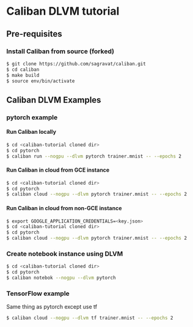 # Caliban DLVM tutorial

## Pre-requisites

### Install Caliban from source (forked)

```bash
$ git clone https://github.com/sagravat/caliban.git
$ cd caliban
$ make build
$ source env/bin/activate
```

## Caliban DLVM Examples

### pytorch example

#### Run Caliban locally
```bash
$ cd <caliban-tutorial cloned dir>
$ cd pytorch
$ caliban run --nogpu --dlvm pytorch trainer.mnist -- --epochs 2 
```

#### Run Caliban in cloud from GCE instance
```bash
$ cd <caliban-tutorial cloned dir>
$ cd pytorch
$ caliban cloud --nogpu --dlvm pytorch trainer.mnist -- --epochs 2 
```

#### Run Caliban in cloud from non-GCE instance
```bash
$ export GOOGLE_APPLICATION_CREDENTIALS=<key.json>
$ cd <caliban-tutorial cloned dir>
$ cd pytorch
$ caliban cloud --nogpu --dlvm pytorch trainer.mnist -- --epochs 2 
```

### Create notebook instance using DLVM
```bash
$ cd <caliban-tutorial cloned dir>
$ cd pytorch
$ caliban notebok --nogpu --dlvm pytorch 
```

### TensorFlow example
Same thing as pytorch except use tf 
```bash
$ caliban cloud --nogpu --dlvm tf trainer.mnist -- --epochs 2 
```


